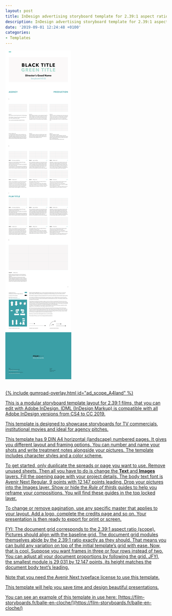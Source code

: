 ```yaml
---
layout: post
title: InDesign advertising storyboard template for 2.39:1 aspect ratio films, Avenir Next 9pt on DIN A4 landscape
description: InDesign advertising storyboard template for 2.39:1 aspect ratio films, Avenir Next 9pt on DIN A4 landscape
date: '2019-09-01 12:24:48 +0100'
categories:
- Templates
---
```

<a href="https://gum.co/ad_scope_A4land"><img src="/images/Film-Storyboards.com_InDesign_storyboard_template_scope_Avenir-Next_9pt_A4_landscape_overview.png"/><br/><br/>

{% include gumroad-overlay.html id="ad_scope_A4land" %}

This is a modular storyboard template layout for 2.39:1 films, that you can edit with Adobe InDesign. IDML (InDesign Markup) is compatible with all Adobe InDesign versions from CS4 to CC 2019.

This template is designed to showcase storyboards for TV commercials, institutional movies and ideal for agency pitches.

This template has 9 DIN A4 horizontal (landscape) numbered pages. It gives you different layout and framing options. You can number and name your shots and write treatment notes alongside your pictures. The template includes character styles and a color scheme.

To get started, only duplicate the spreads or page you want to use. Remove unused sheets. Then all you have to do is change the **Text** and **Images** layers. Fill the opening page with your project details. The body text font is Avenir Next Regular, 9 points with 12,147 points leading. Drop your pictures into the Images layer. Show or hide the *Rule of thirds* guides to help you reframe your compositions. You will find these guides in the top locked layer.

To change or remove pagination, use any specific master that applies to your layout. Add a logo, complete the credits page and so on. Your presentation is then ready to export for print or screen.

FYI: The document grid corresponds to the 2.39:1 aspect ratio (scope). Pictures should align with the baseline grid. The document grid modules themselves abide by the 2.39:1 ratio exactly as they should. That means you can build any variation on top of the initial template’s grid with ease. Now, that is cool. Suppose you want frames in three or four rows instead of two. You can adjust all your document proportions by following the grid. JFYI, the smallest module is 29,031 by 12,147 points, its height matches the document body text’s leading.

Note that you need the Avenir Next typeface license to use this template.

This template will help you save time and design beautiful presentations.


You can see an example of this template in use here: [https://film-storyboards.fr/balle-en-cloche/](https://film-storyboards.fr/balle-en-cloche/)
